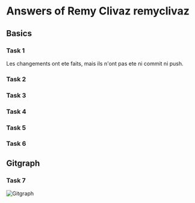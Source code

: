 # Answers of Remy Clivaz remyclivaz

## Basics
### Task 1
Les changements ont ete faits, mais ils n'ont pas ete ni commit ni push.
### Task 2

### Task 3

### Task 4

### Task 5

### Task 6

## Gitgraph

### Task 7

![Gitgraph](img/gitgraph.svg)